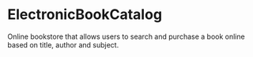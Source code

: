 # ElectronicBookCatalog
Online bookstore that allows users to search and purchase a book online based on title, author and subject. 
